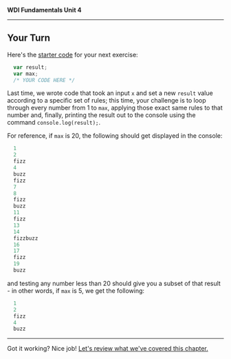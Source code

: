 **WDI Fundamentals Unit 4**

---

## Your Turn

Here's the [starter code](http://repl.it/9nH) for your next exercise:
```javascript
  var result;
  var max;
  /* YOUR CODE HERE */
```

Last time, we wrote code that took an input `x` and set a new `result` value according to a specific set of rules; this time, your challenge is to loop through every number from 1 to `max`, applying those exact same rules to that number and, finally, printing the result out to the console using the command `console.log(result);`.

For reference, if `max` is 20, the following should get displayed in the console:
```javascript
  1
  2
  fizz
  4
  buzz
  fizz
  7
  8
  fizz
  buzz
  11
  fizz
  13
  14
  fizzbuzz
  16
  17
  fizz
  19
  buzz
```
and testing any number less than 20 should give you a subset of that result - in other words, if `max` is 5, we get the following:
```javascript
  1
  2
  fizz
  4
  buzz
```

---
Got it working? Nice job! [Let's review what we've covered this chapter.](08_cheatsheet.md)
